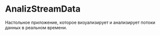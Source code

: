 # AnalizStreamData
Настольное приложение, которое визуализирует и анализирует потоки данных в реальном времени.
